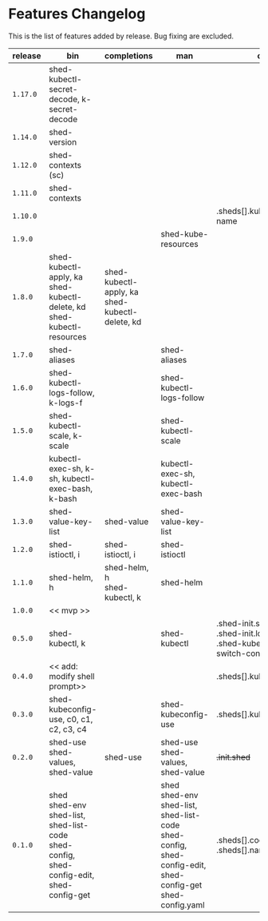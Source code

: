# Features Changelog

This is the list of features added by release. Bug fixing are excluded.

| release | bin                                                                                             | completions                                       | man                                                                                                                 | config.yaml                                                                                      |
| ------- | ----------------------------------------------------------------------------------------------- | ------------------------------------------------- | ------------------------------------------------------------------------------------------------------------------- | ------------------------------------------------------------------------------------------------ |
| `1.17.0`| shed-kubectl-secret-decode, k-secret-decode                                                     |                                                   |                                                                                                                     |                                                                                                  |
| `1.14.0`| shed-version                                                                                    |                                                   |                                                                                                                     |                                                                                                  |
| `1.12.0`| shed-contexts (sc)                                                                              |                                                   |                                                                                                                     |                                                                                                  |
| `1.11.0`| shed-contexts                                                                                   |                                                   |                                                                                                                     |                                                                                                  |
| `1.10.0`|                                                                                                 |                                                   |                                                                                                                     | .sheds[].kubeconfig[].prompt-name                                                                |
| `1.9.0` |                                                                                                 |                                                   | shed-kube-resources                                                                                                 |
| `1.8.0` | shed-kubectl-apply, ka<br>shed-kubectl-delete, kd<br>shed-kubectl-resources                     | shed-kubectl-apply, ka<br>shed-kubectl-delete, kd |
| `1.7.0` | shed-aliases                                                                                    |                                                   | shed-aliases                                                                                                        |
| `1.6.0` | shed-kubectl-logs-follow, k-logs-f                                                              |                                                   | shed-kubectl-logs-follow                                                                                            |
| `1.5.0` | shed-kubectl-scale, k-scale                                                                     |                                                   | shed-kubectl-scale                                                                                                  |
| `1.4.0` | kubectl-exec-sh, k-sh, kubectl-exec-bash, k-bash                                                |                                                   | kubectl-exec-sh, kubectl-exec-bash                                                                                  |
| `1.3.0` | shed-value-key-list                                                                             | shed-value                                        | shed-value-key-list                                                                                                 |
| `1.2.0` | shed-istioctl, i                                                                                | shed-istioctl, i                                  | shed-istioctl                                                                                                       |
| `1.1.0` | shed-helm, h                                                                                    | shed-helm, h<br>shed-kubectl, k                   | shed-helm                                                                                                           |
| `1.0.0` | << mvp >>                                                                                       |
| `0.5.0` | shed-kubectl, k                                                                                 |                                                   | shed-kubectl                                                                                                        | .shed-init.shed<br>.shed-init.load-kubectl-config<br>.shed-kubeconfig-use.kubectl-switch-context |
| `0.4.0` | << add: modify shell prompt>>                                                                   |                                                   |                                                                                                                     | .sheds[].kubeconfig[].namespace                                                                  |
| `0.3.0` | shed-kubeconfig-use, c0, c1, c2, c3, c4                                                         |                                                   | shed-kubeconfig-use                                                                                                 | .sheds[].kubeconfig[].context                                                                    |
| `0.2.0` | shed-use<br>shed-values, shed-value                                                             | shed-use                                          | shed-use<br>shed-values, shed-value                                                                                 | ~~.init.shed~~                                                                                   |
| `0.1.0` | shed<br>shed-env<br>shed-list, shed-list-code<br>shed-config, shed-config-edit, shed-config-get |                                                   | shed<br>shed-env<br>shed-list, shed-list-code<br>shed-config, shed-config-edit, shed-config-get<br>shed-config.yaml | .sheds[].code<br>.sheds[].name                                                                   |
